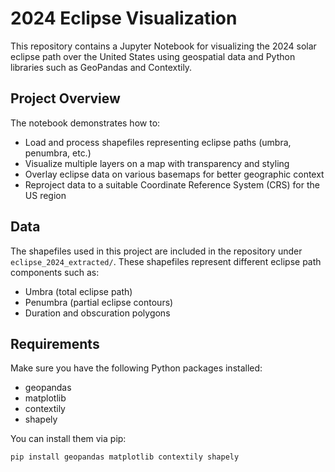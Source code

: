 # 2024 Eclipse Visualization

This repository contains a Jupyter Notebook for visualizing the 2024 solar eclipse path over the United States using geospatial data and Python libraries such as GeoPandas and Contextily.

## Project Overview

The notebook demonstrates how to:

- Load and process shapefiles representing eclipse paths (umbra, penumbra, etc.)
- Visualize multiple layers on a map with transparency and styling
- Overlay eclipse data on various basemaps for better geographic context
- Reproject data to a suitable Coordinate Reference System (CRS) for the US region

## Data

The shapefiles used in this project are included in the repository under `eclipse_2024_extracted/`. These shapefiles represent different eclipse path components such as:

- Umbra (total eclipse path)
- Penumbra (partial eclipse contours)
- Duration and obscuration polygons

## Requirements

Make sure you have the following Python packages installed:

- geopandas
- matplotlib
- contextily
- shapely

You can install them via pip:

```bash
pip install geopandas matplotlib contextily shapely
